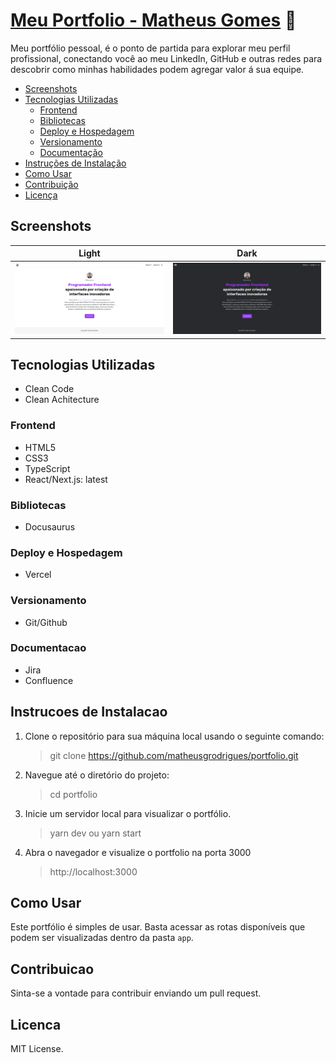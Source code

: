 # [Meu Portfolio - Matheus Gomes](https://matheusgomesdev.com.br) 🚀

Meu portfólio pessoal, é o ponto de partida para explorar meu perfil profissional, conectando você ao meu LinkedIn, GitHub e outras redes para descobrir como minhas habilidades podem agregar valor á sua equipe.

-   [Screenshots](#screenshots)
-   [Tecnologias Utilizadas](#tecnologias-utilizadas)
    -   [Frontend](#frontend)
    -   [Bibliotecas](#bibliotecas)
    -   [Deploy e Hospedagem](#deploy-e-hospedagem)
    -   [Versionamento](#versionamento)
    -   [Documentação](#documentacao)
-   [Instruções de Instalação](#instrucoes-de-instalacao)
-   [Como Usar](#como-usar)
-   [Contribuição](#contribuicao)
-   [Licença](#licenca)

## Screenshots

| Light                                                 | Dark                                                 |
| ----------------------------------------------------- | ---------------------------------------------------- |
| ![desktop-light](/static/img/readme/screen-light.png) | ![desktop-dark](/static//img/readme/screen-dark.png) |

## Tecnologias Utilizadas

-   Clean Code
-   Clean Achitecture

### Frontend

-   HTML5
-   CSS3
-   TypeScript
-   React/Next.js: latest

### Bibliotecas

-   Docusaurus

### Deploy e Hospedagem

-   Vercel

### Versionamento

-   Git/Github

### Documentacao

-   Jira
-   Confluence

## Instrucoes de Instalacao

1. Clone o repositório para sua máquina local usando o seguinte comando:

    > git clone https://github.com/matheusgrodrigues/portfolio.git

2. Navegue até o diretório do projeto:

    > cd portfolio

3. Inicie um servidor local para visualizar o portfólio.

    > yarn dev ou yarn start

4. Abra o navegador e visualize o portfolio na porta 3000
    > http://localhost:3000

## Como Usar

Este portfólio é simples de usar. Basta acessar as rotas disponíveis que podem ser visualizadas dentro da pasta `app`.

## Contribuicao

Sinta-se a vontade para contribuir enviando um pull request.

## Licenca

MIT License.
